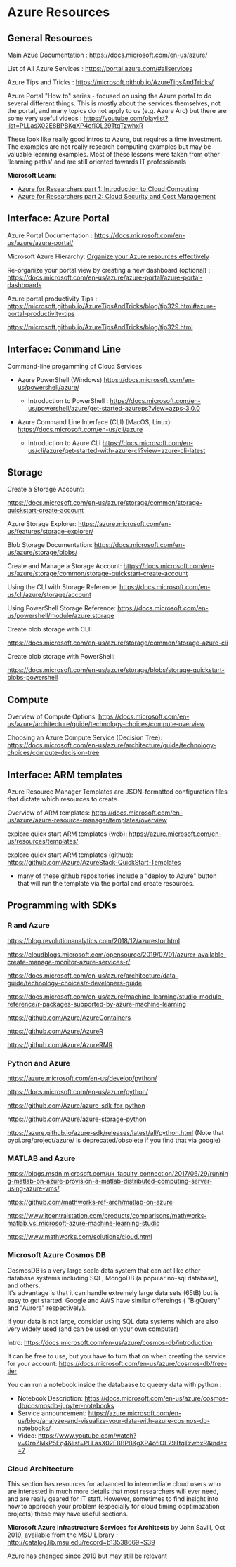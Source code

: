 # Azure Resources

## General Resources 

Main Azue Documentation : https://docs.microsoft.com/en-us/azure/ 

List of All Azure Services : https://portal.azure.com/#allservices 

Azure Tips and Tricks : https://microsoft.github.io/AzureTipsAndTricks/

Azure Portal "How to" series - focused on using the Azure portal to do several different things.  This is mostly about the services themselves, not the portal, and many topics do not apply to us (e.g. Azure Arc) but there are some very useful videos : https://youtube.com/playlist?list=PLLasX02E8BPBKgXP4oflOL29TtqTzwhxR

These look like really good intros to Azure, but requires a time investment.  The examples are not really research computing examples but may be valuable learning examples.  Most of these lessons were taken from other 'learning paths' and are still oriented towards IT professionals

**Microsoft Learn**: 
  - [Azure for Researchers part 1: Introduction to Cloud Computing](https://docs.microsoft.com/en-us/learn/paths/researcher-introduction-to-cloud-computing/)
  - [Azure for Researchers part 2: Cloud Security and Cost Management](https://docs.microsoft.com/en-us/learn/paths/researcher-cloud-security-cost-management/?WT.mc_ID=academic-31612-leestott)
  

## Interface: Azure Portal

Azure Portal Documentation :  https://docs.microsoft.com/en-us/azure/azure-portal/ 

Microsoft Azure Hierarchy: [Organize your Azure resources effectively](https://docs.microsoft.com/en-us/azure/cloud-adoption-framework/ready/azure-setup-guide/organize-resources?tabs=AzureManagementGroupsAndHierarchy)


Re-organize your portal view by creating a new dashboard (optional) : https://docs.microsoft.com/en-us/azure/azure-portal/azure-portal-dashboards

Azure portal productivity Tips : https://microsoft.github.io/AzureTipsAndTricks/blog/tip329.html#azure-portal-productivity-tips


https://microsoft.github.io/AzureTipsAndTricks/blog/tip329.html

## Interface: Command Line

Command-line progamming of Cloud Services

 * Azure PowerShell (Windows) https://docs.microsoft.com/en-us/powershell/azure/ 

    * Introduction to PowerShell : https://docs.microsoft.com/en-us/powershell/azure/get-started-azureps?view=azps-3.0.0 

 * Azure Command Line Interface (CLI) (MacOS, Linux): https://docs.microsoft.com/en-us/cli/azure 

    * Introduction to Azure CLI https://docs.microsoft.com/en-us/cli/azure/get-started-with-azure-cli?view=azure-cli-latest 


 
## Storage

Create a Storage Account: 

https://docs.microsoft.com/en-us/azure/storage/common/storage-quickstart-create-account 

Azure Storage Explorer: https://azure.microsoft.com/en-us/features/storage-explorer/ 

Blob Storage Documentation: https://docs.microsoft.com/en-us/azure/storage/blobs/  

Create and Manage a Storage Account: 
https://docs.microsoft.com/en-us/azure/storage/common/storage-quickstart-create-account 

 
Using the CLI with Storage Reference:
https://docs.microsoft.com/en-us/cli/azure/storage/account 


Using PowerShell Storage Reference:
https://docs.microsoft.com/en-us/powershell/module/azure.storage 

Create blob storage with CLI:

https://docs.microsoft.com/en-us/azure/storage/common/storage-azure-cli 


Create blob storage with PowerShell:

https://docs.microsoft.com/en-us/azure/storage/blobs/storage-quickstart-blobs-powershell 
 

## Compute 

Overview of Compute Options: https://docs.microsoft.com/en-us/azure/architecture/guide/technology-choices/compute-overview 

Choosing an Azure Compute Service (Decision Tree):  https://docs.microsoft.com/en-us/azure/architecture/guide/technology-choices/compute-decision-tree

 
## Interface: ARM templates

Azure Resource Manager Templates are JSON-formatted configuration files that dictate which resources to create.   

Overview of ARM templates:  https://docs.microsoft.com/en-us/azure/azure-resource-manager/templates/overview

explore quick start ARM templates (web): https://azure.microsoft.com/en-us/resources/templates/

explore quick start ARM templates (github): https://github.com/Azure/AzureStack-QuickStart-Templates

  * many of these github repositories include a "deploy to Azure" button that will run the template via the portal and create resources. 


## Programming with SDKs

### R and Azure 

https://blog.revolutionanalytics.com/2018/12/azurestor.html 

https://cloudblogs.microsoft.com/opensource/2019/07/01/azurer-available-create-manage-monitor-azure-services-r/ 

https://docs.microsoft.com/en-us/azure/architecture/data-guide/technology-choices/r-developers-guide 

https://docs.microsoft.com/en-us/azure/machine-learning/studio-module-reference/r-packages-supported-by-azure-machine-learning 

https://github.com/Azure/AzureContainers 

https://github.com/Azure/AzureR 

https://github.com/Azure/AzureRMR 

<!-- check that ml studio is still supported 
https://www.r-bloggers.com/how-to-evaluate-r-models-in-azure-machine-learning-studio/ -->

 

### Python and Azure 

https://azure.microsoft.com/en-us/develop/python/ 

https://docs.microsoft.com/en-us/azure/python/ 

https://github.com/Azure/azure-sdk-for-python 

https://github.com/Azure/azure-storage-python 

https://azure.github.io/azure-sdk/releases/latest/all/python.html (Note that pypi.org/project/azure/  is deprecated/obsolete if you find that via google)


### MATLAB and Azure 

https://blogs.msdn.microsoft.com/uk_faculty_connection/2017/06/29/running-matlab-on-azure-provision-a-matlab-distributed-computing-server-using-azure-vms/ 

https://github.com/mathworks-ref-arch/matlab-on-azure 

https://www.itcentralstation.com/products/comparisons/mathworks-matlab_vs_microsoft-azure-machine-learning-studio 

https://www.mathworks.com/solutions/cloud.html 


### Microsoft Azure Cosmos DB

CosmosDB is a very large scale data system that can act like other database systems including SQL, MongoDB (a popular no-sql database), and others.  
It's advantage is that it can handle extremely large data sets  (65tB) but is easy to get started.    Google and AWS have similar offereings ( "BigQuery" and "Aurora" respectively). 

If your data is not large, consider using SQL data systems which are also very widely used (and can be used on your own computer)

Intro: https://docs.microsoft.com/en-us/azure/cosmos-db/introduction

It can be free to use, but you have to turn that on when creating the service for your account: https://docs.microsoft.com/en-us/azure/cosmos-db/free-tier

You can run a notebook inside the databaase to queery data with python : 

  * Notebook Description: https://docs.microsoft.com/en-us/azure/cosmos-db/cosmosdb-jupyter-notebooks 
  * Service announcement: https://azure.microsoft.com/en-us/blog/analyze-and-visualize-your-data-with-azure-cosmos-db-notebooks/
  * Video: https://www.youtube.com/watch?v=OrnZMkP5Eq4&list=PLLasX02E8BPBKgXP4oflOL29TtqTzwhxR&index=7


### Cloud Architecture

This section has resources for advanced to intermediate cloud users who are interested in much more details that most researchers will ever need, and are really geared for IT staff.  However, sometimes to find insight into how to approach your problem (especially for cloud timing ooptimazation projects) these may have useful sections. 

**Microsoft Azure Infrastructure Services for Architects** by John Savill, Oct 2019, available from the MSU Library : http://catalog.lib.msu.edu/record=b13538669~S39

Azure has changed since 2019 but may still be relevant